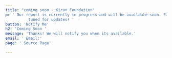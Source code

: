 ```yaml
---
title: "coming soon - Kiran Foundation"
p: ' Our report is currently in progress and will be available soon. Stay
          tuned for updates! '
button: 'Notify Me'
h2: 'Coming Soon '
message: 'Thanks! We will notify you when its available.'   
email: ' Email:'    
page: ' Source Page'

---
```

